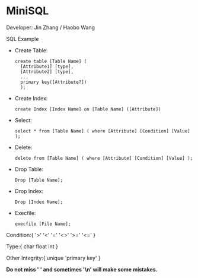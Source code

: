 # MiniSQL
<p>Developer: Jin Zhang / Haobo Wang</p>
<p>SQL Example</p>
<ul>
<li>Create Table:<br>
<pre><code>create table [Table Name] (
  [Attribute1] [type],
  [Attribute2] [type],
  ...
  primary key([Attribute?])
  );</pre></code>
</li>

<li>Create Index:<br>
<pre><code>create Index [Index Name] on [Table Name] ([Attribute])</pre></code>
</li>

<li>Select:<br>
<pre><code>select * from [Table Name] ( where [Attribute] [Condition] [Value] );</pre></code>
</li>

<li>Delete:<br>
<pre><code>delete from [Table Name] ( where [Attribute] [Condition] [Value] );</pre></code>
</li>

<li>Drop Table:<br>
<pre><code>Drop [Table Name];</pre></code>
</li>

<li>Drop Index:<br>
<pre><code>Drop [Index Name];</pre></code>
</li>

<li>Execfile:<br>
<pre><code>execfile [File Name];</pre></code>
</li>

</ul>

<p>Condition:{ '>' '<' '=' '<>' '>=' '<=' }</p>
<p>Type:{ char float int }</p>
<p>Other Integrity:{ unique 'primary key' }</p>
<p><strong>Do not miss ' ' and sometimes '\n' will make some mistakes.</strong></p>
